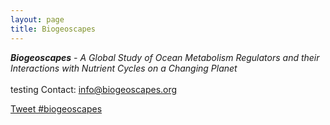 ```yaml
---
layout: page
title: Biogeoscapes
---
```

<i><b> Biogeoscapes</b> - A Global Study of Ocean Metabolism Regulators and their Interactions with Nutrient Cycles on a Changing Planet</i><br>
<br>
testing
Contact: <a href="mailto:info@biogeoscapes.org">info@biogeoscapes.org</a><br>

<a href="https://twitter.com/intent/tweet?button_hashtag=biogeoscapes&ref_src=twsrc%5Etfw" class="twitter-hashtag-button" data-show-count="false">Tweet #biogeoscapes</a><script async src="https://platform.twitter.com/widgets.js" charset="utf-8"></script>
